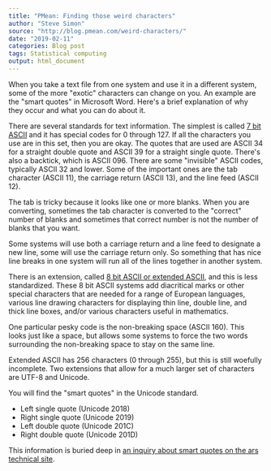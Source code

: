 ```yaml
---
title: "PMean: Finding those weird characters"
author: "Steve Simon"
source: "http://blog.pmean.com/weird-characters/"
date: "2019-02-11"
categories: Blog post
tags: Statistical computing
output: html_document
---
```


When you take a text file from one system and use it in a different
system, some of the more "exotic" characters can change on you. An
example are the "smart quotes" in Microsoft Word. Here's a brief
explanation of why they occur and what you can do about
it.

<!---More--->

There are several standards for text information. The simplest is called
[7 bit ASCII](http://www.neurophys.wisc.edu/comp/docs/ascii/) and it has
special codes for 0 through 127. If all the characters you use are in
this set, then you are okay. The quotes that are used are ASCII 34 for a
straight double quote and ASCII 39 for a straight single quote. There's
also a backtick, which is ASCII 096. There are some "invisible" ASCII
codes, typically ASCII 32 and lower. Some of the important ones are the
tab character (ASCII 11), the carriage return (ASCII 13), and the line
feed (ASCII 12).

The tab is tricky because it looks like one or more blanks. When you are
converting, sometimes the tab character is converted to the "correct"
number of blanks and sometimes that correct number is not the number of
blanks that you want.

Some systems will use both a carriage return and a line feed to
designate a new line, some will use the carriage return only. So
something that has nice line breaks in one system will run all of the
lines together in another system.

There is an extension, called [8 bit ASCII or extended
ASCII](https://en.wikipedia.org/wiki/Extended_ASCII), and this is less
standardized. These 8 bit ASCII systems add diacritical marks or other
special characters that are needed for a range of European languages,
various line drawing characters for displaying thin line, double line,
and thick line boxes, and/or various characters useful in mathematics.

One particular pesky code is the non-breaking space (ASCII 160). This
looks just like a space, but allows some systems to force the two words
surrounding the non-breaking space to stay on the same line.

Extended ASCII has 256 characters (0 through 255), but this is still
woefully incomplete. Two extensions that allow for a much larger set of
characters are UTF-8 and Unicode.

You will find the "smart quotes" in the Unicode standard.

-   Left single quote (Unicode 2018)
-   Right single quote (Unicode 2019)
-   Left double quote (Unicode 201C)
-   Right double quote (Unicode 201D)

This information is buried deep in [an inquiry about smart quotes on the
ars technical
site](https://arstechnica.com/civis/viewtopic.php?t=722235).



